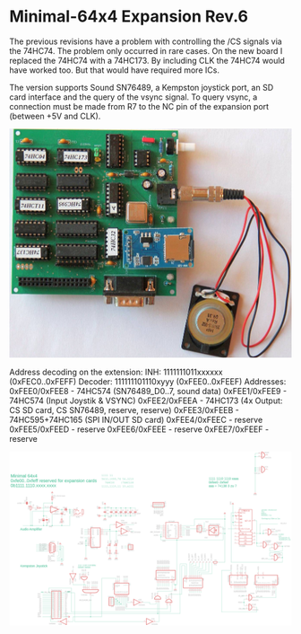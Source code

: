 # Minimal-64x4 Expansion Rev.6

The previous revisions have a problem with controlling the /CS signals via the 74HC74. The problem only occurred in rare cases. On the new board I replaced the 74HC74 with a 74HC173. By including CLK the 74HC74 would have worked too. But that would have required more ICs.

The version supports Sound SN76489, a Kempston joystick port, an SD card interface and the query of the vsync signal. To query vsync, a connection must be made from R7 to the NC pin of the expansion port (between +5V and CLK).

![expansion](expansion-sn76489-kempton-sd-rev6.jpg)

Address decoding on the extension:
INH:     1111111011xxxxxx (0xFEC0..0xFEFF)
Decoder: 111111101110xyyy (0xFEE0..0xFEEF)
Addresses:
0xFEE0/0xFEE8 - 74HC574 (SN76489_D0..7, sound data)
0xFEE1/0xFEE9 - 74HC574 (Input Joystik & VSYNC)
0xFEE2/0xFEEA - 74HC173 (4x Output: CS SD card, CS SN76489, reserve, reserve)
0xFEE3/0xFEEB - 74HC595+74HC165 (SPI IN/OUT SD card)
0xFEE4/0xFEEC - reserve
0xFEE5/0xFEED - reserve
0xFEE6/0xFEEE - reserve
0xFEE7/0xFEEF - reserve

![schematic](expansion-sn76489-kempton-sd-rev6.png)

